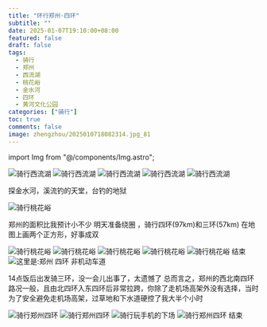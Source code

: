 ```yaml
---
title: "环行郑州·四环"
subtitle: ""
date: 2025-01-07T19:10:00+08:00
featured: false
draft: false
tags:
  - 骑行
  - 郑州
  - 西流湖
  - 桃花峪
  - 金水河
  - 四环
  - 黄河文化公园
categories: ["骑行"]
toc: true
comments: false
image: zhengzhou/2025010718082314.jpg_81
---
```

import Img from "@/components/Img.astro";

<Img src="202501071808232.jpg" alt="骑行西流湖" />

<Img src="20250107180823.jpg" alt="骑行西流湖" />

<Img src="202501071808234.jpg" alt="骑行西流湖" />

<Img src="202501071808231.jpg" alt="骑行西流湖" />

<Img src="202501071808235.jpg" alt="骑行西流湖" />

探金水河，溪流钓的天堂，台钓的地狱

<Img src="2025010718082311.jpg" alt="骑行桃花峪" />

郑州的面积比我预计小不少
明天准备绕圈 ，骑行四环(97km)和三环(57km)
在地图上画两个正方形，好事成双

<Img src="202501071808239.jpg" alt="骑行桃花峪" />

<Img src="2025010718082310.jpg" alt="骑行桃花峪" />

<Img src="202501071808236.jpg" alt="骑行桃花峪" />

<Img src="2025010718082312.jpg" alt="骑行桃花峪" />

<Img src="437126116250681548.jpg" alt="骑行桃花峪 结束" exif={false} />

<Img src="2025010718082313.jpg" alt="这里是:郑州 四环 非机动车道" />

14点饭后出发骑三环，没一会儿出事了，太遗憾了
总而言之，郑州的西北南四环路况一般，且由北四环入东四环后非常拉跨，你除了走机场高架外没有选择，当时为了安全避免走机场高架，过草地和下水道硬控了我大半个小时

<Img src="686884765634183642.jpg" alt="骑行郑州四环" />

<Img src="2025010718082314.jpg" alt="骑行郑州四环" />

<Img src="2025010718082315.jpg" alt="骑行玩手机的下场" />

<Img src="746075349627892760.jpg" alt="骑行郑州四环 结束" exif={false} />